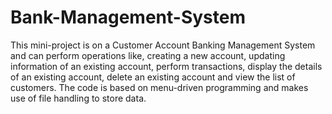 # Bank-Management-System
This mini-project is on a Customer Account Banking Management System and can perform operations like, creating a new account, updating information of an existing account, perform transactions, display the details of an existing account, delete an existing account and view the list of customers. The code is based on menu-driven programming and makes use of file handling to store data.
